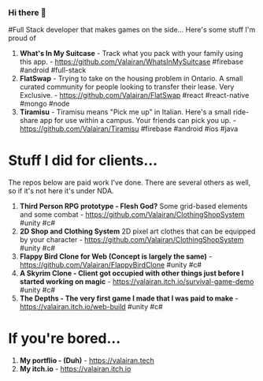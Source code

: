 ### Hi there 👋

<!--
**Valairan/Valairan** is a ✨ _special_ ✨ repository because its `README.md` (this file) appears on your GitHub profile.

Here are some ideas to get you started:

- 🔭 I’m currently working on ...
- 🌱 I’m currently learning ...
- 👯 I’m looking to collaborate on ...
- 🤔 I’m looking for help with ...
- 💬 Ask me about ...
- 📫 How to reach me: ...
- 😄 Pronouns: ...
- ⚡ Fun fact: ...
-->
#Full Stack developer that makes games on the side...
Here's some stuff I'm proud of
1. **What's In My Suitcase** - Track what you pack with your family using this app. - https://github.com/Valairan/WhatsInMySuitcase \#firebase \#android \#full-stack
2. **FlatSwap** - Trying to take on the housing problem in Ontario. A small curated community for people looking to transfer their lease. Very Exclusive. - https://github.com/Valairan/FlatSwap \#react \#react-native \#mongo \#node 
3. **Tiramisu** - Tiramisu means "Pick me up" in Italian. Here's a small ride-share app for use within a campus. Your friends can pick you up. - https://github.com/Valairan/Tiramisu \#firebase \#android \#ios \#java
# Stuff I did for clients...
The repos below are paid work I've done. There are several others as well, so if it's not here it's under NDA.

1. **Third Person RPG prototype - Flesh God?** Some grid-based elements and some combat - https://github.com/Valairan/ClothingShopSystem \#unity \#c#
3. **2D Shop and Clothing System** 2D pixel art clothes that can be equipped by your character - https://github.com/Valairan/ClothingShopSystem \#unity \#c#
4. **Flappy Bird Clone for Web (Concept is largely the same)** - https://github.com/Valairan/FlappyBirdClone \#unity \#c#
5. **A Skyrim Clone - Client got occupied with other things just before I started working on magic** - https://valairan.itch.io/survival-game-demo \#unity \#c#
6. **The Depths - The very first game I made that I was paid to make** - https://valairan.itch.io/web-build \#unity \#c#

# If you're bored...
1. **My portflio - (Duh)** - https://valairan.tech
2. **My itch.io** - https://valairan.itch.io
